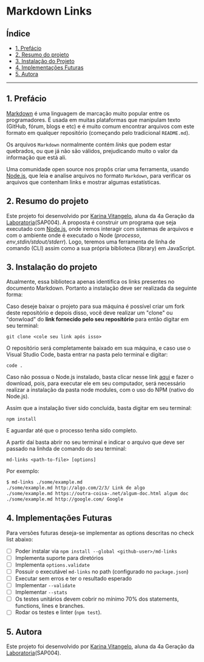 # Markdown Links

## Índice

* [1. Prefácio](#1-prefácio)
* [2. Resumo do projeto](#2-resumo-do-projeto)
* [3. Instalação do Projeto](#3-instalação-do-projeto)
* [4. Implementações Futuras](#4-Implementações-Futuras)
* [5. Autora](#5-Autora)

***

## 1. Prefácio

[Markdown](https://pt.wikipedia.org/wiki/Markdown) é uma linguagem de marcação
muito popular entre os programadores. É usada em muitas plataformas que
manipulam texto (GitHub, fórum, blogs e etc) e é muito comum encontrar arquivos
com este formato em qualquer repositório (começando pelo tradicional
`README.md`).

Os arquivos `Markdown` normalmente contém _links_ que podem estar
quebrados, ou que já não são válidos, prejudicando muito o valor da
informação que está ali.

Uma comunidade open source nos propôs criar uma ferramenta, usando
[Node.js](https://nodejs.org/), que leia e analise arquivos no formato
`Markdown`, para verificar os arquivos que contenham links e mostrar algumas
estatísticas.


## 2. Resumo do projeto

Este projeto foi desenvolvido por [Karina Vitangelo](https://github.com/karinavit), aluna da 4a Geração da [Laboratoria](https://github.com/Laboratoria)(SAP004).
A proposta é construir um programa que seja executado com [Node.js](https://nodejs.org/pt-br/), onde iremos interagir com sistemas de arquivos e com o ambiente onde é executado o Node (_processo_, _env_,_stdin/stdout/stderr_). Logo, teremos uma ferramenta de linha de comando (CLI) assim como a sua própria biblioteca (library) em JavaScript.

## 3. Instalação do projeto

Atualmente, essa biblioteca apenas identifica os links presentes no documento Markdown. Portanto a instalação deve ser realizada da seguinte forma:

Caso deseje baixar o projeto para sua máquina é possível criar um fork deste repositório e depois disso, você deve realizar um "clone" ou "donwload" do **link fornecido pelo seu repositório** para então digitar em seu terminal:

  `git clone <cole seu link após isso>`
  
O repositório será completamente baixado em sua máquina, e caso use o Visual Studio Code, basta entrar na pasta pelo terminal e digitar:

  `code .`

Caso não possua o Node.js instalado, basta clicar nesse link [aqui](https://nodejs.org/pt-br/download/) e fazer o download, pois, para executar ele em seu computador, será necessário realizar a instalação da pasta node modules, com o uso do NPM (nativo do Node.js).

Assim que a instalação tiver sido concluída, basta digitar em seu terminal:

`npm install` 

E aguardar até que o processo tenha sido completo.

A partir daí basta abrir no seu terminal e indicar o arquivo que deve ser passado na linhda de comando do seu terminal:

`md-links <path-to-file> [options]`

Por exemplo:

```sh
$ md-links ./some/example.md
./some/example.md http://algo.com/2/3/ Link de algo
./some/example.md https://outra-coisa-.net/algum-doc.html algum doc
./some/example.md http://google.com/ Google
```

## 4. Implementações Futuras

Para versões futuras deseja-se implementar as options descritas no check list abaixo:
* [ ] Poder instalar via `npm install --global <github-user>/md-links`
* [ ] Implementa suporte para diretórios
* [ ] Implementa `options.validate`
* [ ] Possuir o executável `md-links` no path (configurado no `package.json`)
* [ ] Executar sem erros e ter o resultado esperado
* [ ] Implementar `--validate`
* [ ] Implementar `--stats`
* [ ] Os testes unitários devem cobrir no mínimo 70% dos statements, functions,
  lines e branches.
* [ ] Rodar os testes e linter (`npm test`).

## 5. Autora
Este projeto foi desenvolvido por [Karina Vitangelo](https://github.com/karinavit), aluna da 4a Geração da [Laboratoria](https://github.com/Laboratoria)(SAP004).
